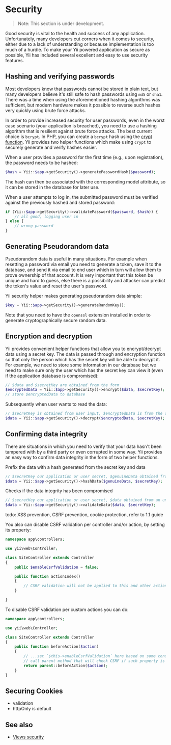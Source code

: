 Security
========

> Note: This section is under development.

Good security is vital to the health and success of any application. Unfortunately, many developers cut corners when it comes to security, either due to a lack of understanding or because implementation is too much of a hurdle. To make your Yii powered application as secure as possible, Yii has included several excellent and easy to use security features.


Hashing and verifying passwords
-------------------------------

Most developers know that passwords cannot be stored in plain text, but many developers believe it's still safe to hash passwords using `md5` or `sha1`. There was a time when using the aforementioned hashing algorithms was sufficient, but modern hardware makes it possible to reverse such hashes very quickly using brute force attacks.

In order to provide increased security for user passwords, even in the worst case scenario (your application is breached), you need to use a hashing algorithm that is resilient against brute force attacks. The best current choice is `bcrypt`. In PHP, you can create a `bcrypt` hash  using the [crypt function](http://php.net/manual/en/function.crypt.php). Yii provides two helper functions which make using `crypt` to securely generate and verify hashes easier.

When a user provides a password for the first time (e.g., upon registration), the password needs to be hashed:


```php
$hash = Yii::$app->getSecurity()->generatePasswordHash($password);
```

The hash can then be associated with the corresponding model attribute, so it can be stored in the database for later use.

When a user attempts to log in, the submitted password must be verified against the previously hashed and stored password:


```php
if (Yii::$app->getSecurity()->validatePassword($password, $hash)) {
    // all good, logging user in
} else {
    // wrong password
}
```

Generating Pseudorandom data
-----------

Pseudorandom data is useful in many situations. For example when resetting a password via email you need to generate a token, save it to the database, and send it via email to end user which in turn will allow them to prove ownership of that account. It is very important that this token be unique and hard to guess, else there is a possibility and attacker can predict the token's value and reset the user's password.

Yii security helper makes generating pseudorandom data simple:


```php
$key = Yii::$app->getSecurity()->generateRandomKey();
```

Note that you need to have the `openssl` extension installed in order to generate cryptographically secure random data.

Encryption and decryption
-------------------------

Yii provides convenient helper functions that allow you to encrypt/decrypt data using a secret key. The data is passed through and encryption function so that only the person which has the secret key will be able to decrypt it.
For example, we need to store some information in our database but we need to make sure only the user which has the secret key can view it (even if the application database is compromised):


```php
// $data and $secretKey are obtained from the form
$encryptedData = Yii::$app->getSecurity()->encrypt($data, $secretKey);
// store $encryptedData to database
```

Subsequently when user wants to read the data:

```php
// $secretKey is obtained from user input, $encryptedData is from the database
$data = Yii::$app->getSecurity()->decrypt($encryptedData, $secretKey);
```

Confirming data integrity
--------------------------------

There are situations in which you need to verify that your data hasn't been tampered with by a third party or even corrupted in some way. Yii provides an easy way to confirm data integrity in the form of two helper functions.  

Prefix the data with a hash generated from the secret key and data


```php
// $secretKey our application or user secret, $genuineData obtained from a reliable source 
$data = Yii::$app->getSecurity()->hashData($genuineData, $secretKey);
```

Checks if the data integrity has been compromised

```php
// $secretKey our application or user secret, $data obtained from an unreliable source 
$data = Yii::$app->getSecurity()->validateData($data, $secretKey);
```


todo: XSS prevention, CSRF prevention, cookie protection, refer to 1.1 guide

You also can disable CSRF validation per controller and/or action, by setting its property:

```php
namespace app\controllers;

use yii\web\Controller;

class SiteController extends Controller
{
    public $enableCsrfValidation = false;

    public function actionIndex()
    {
        // CSRF validation will not be applied to this and other actions
    }

}
```

To disable CSRF validation per custom actions you can do:

```php
namespace app\controllers;

use yii\web\Controller;

class SiteController extends Controller
{
    public function beforeAction($action)
    {
        // ...set `$this->enableCsrfValidation` here based on some conditions...
        // call parent method that will check CSRF if such property is true.
        return parent::beforeAction($action);
    }
}
```

Securing Cookies
----------------

- validation
- httpOnly is default

See also
--------

- [Views security](view.md#security)

